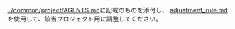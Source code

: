 [../common/project/AGENTS.md](../common/project/AGENTS.md)に記載のものを添付し、
[adjustment_rule.md](../../prompts/editor/adjustment_rule.md)を使用して、該当プロジェクト用に調整してください。

